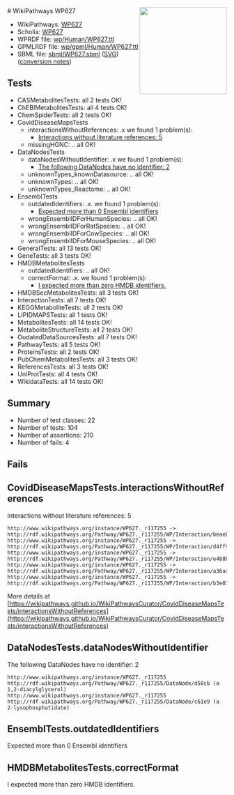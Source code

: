 <img style="float: right; width: 200px" src="../logo.png" />
# WikiPathways WP627

* WikiPathways: [WP627](https://identifiers.org/wikipathways:WP627)
* Scholia: [WP627](https://scholia.toolforge.org/wikipathways/WP627)
* WPRDF file: [wp/Human/WP627.ttl](../wp/Human/WP627.ttl)
* GPMLRDF file: [wp/gpml/Human/WP627.ttl](../wp/gpml/Human/WP627.ttl)
* SBML file: [sbml/WP627.sbml](../sbml/WP627.sbml) ([SVG](../sbml/WP627.svg)) ([conversion notes](../sbml/WP627.txt))

## Tests
* CASMetabolitesTests: all 2 tests OK!
* ChEBIMetabolitesTests: all 4 tests OK!
* ChemSpiderTests: all 2 tests OK!
* CovidDiseaseMapsTests
    * interactionsWithoutReferences: .x we found 1 problem(s):
        * [Interactions without literature references: 5](#2e295933)
    * missingHGNC: .. all OK!
* DataNodesTests
    * dataNodesWithoutIdentifier: .x we found 1 problem(s):
        * [The following DataNodes have no identifier: 2](#d2d32fa1)
    * unknownTypes_knownDatasource: .. all OK!
    * unknownTypes: .. all OK!
    * unknownTypes_Reactome: .. all OK!
* EnsemblTests
    * outdatedIdentifiers: .x. we found 1 problem(s):
        * [Expected more than 0 Ensembl identifiers](#f44398b7)
    * wrongEnsemblIDForHumanSpecies: .. all OK!
    * wrongEnsemblIDForRatSpecies: .. all OK!
    * wrongEnsemblIDForCowSpecies: .. all OK!
    * wrongEnsemblIDForMouseSpecies: .. all OK!
* GeneralTests: all 13 tests OK!
* GeneTests: all 3 tests OK!
* HMDBMetabolitesTests
    * outdatedIdentifiers: .. all OK!
    * correctFormat: .x. we found 1 problem(s):
        * [I expected more than zero HMDB identifiers.](#ad154c1e)
* HMDBSecMetabolitesTests: all 3 tests OK!
* InteractionTests: all 7 tests OK!
* KEGGMetaboliteTests: all 2 tests OK!
* LIPIDMAPSTests: all 1 tests OK!
* MetabolitesTests: all 14 tests OK!
* MetaboliteStructureTests: all 2 tests OK!
* OudatedDataSourcesTests: all 7 tests OK!
* PathwayTests: all 5 tests OK!
* ProteinsTests: all 2 tests OK!
* PubChemMetabolitesTests: all 3 tests OK!
* ReferencesTests: all 3 tests OK!
* UniProtTests: all 4 tests OK!
* WikidataTests: all 14 tests OK!


## Summary

* Number of test classes: 22
* Number of tests: 104
* Number of assertions: 210
* Number of fails: 4

## Fails

<a name="2e295933" />

## CovidDiseaseMapsTests.interactionsWithoutReferences

Interactions without literature references: 5
```
http://www.wikipathways.org/instance/WP627._r117255 -> http://rdf.wikipathways.org/Pathway/WP627._r117255/WP/Interaction/beaeb
http://www.wikipathways.org/instance/WP627._r117255 -> http://rdf.wikipathways.org/Pathway/WP627._r117255/WP/Interaction/d4ff9
http://www.wikipathways.org/instance/WP627._r117255 -> http://rdf.wikipathways.org/Pathway/WP627._r117255/WP/Interaction/e488b
http://www.wikipathways.org/instance/WP627._r117255 -> http://rdf.wikipathways.org/Pathway/WP627._r117255/WP/Interaction/a36aa
http://www.wikipathways.org/instance/WP627._r117255 -> http://rdf.wikipathways.org/Pathway/WP627._r117255/WP/Interaction/b3e07
```

More details at [https://wikipathways.github.io/WikiPathwaysCurator/CovidDiseaseMapsTests/interactionsWithoutReferences](https://wikipathways.github.io/WikiPathwaysCurator/CovidDiseaseMapsTests/interactionsWithoutReferences)

<a name="d2d32fa1" />

## DataNodesTests.dataNodesWithoutIdentifier

The following DataNodes have no identifier: 2
```
http://www.wikipathways.org/instance/WP627._r117255 http://rdf.wikipathways.org/Pathway/WP627._r117255/DataNode/d58cb (a 1,2-diacylglycerol)
http://www.wikipathways.org/instance/WP627._r117255 http://rdf.wikipathways.org/Pathway/WP627._r117255/DataNode/c61e9 (a 2-lysophosphatidate)
```

<a name="f44398b7" />

## EnsemblTests.outdatedIdentifiers

Expected more than 0 Ensembl identifiers
<a name="ad154c1e" />

## HMDBMetabolitesTests.correctFormat

I expected more than zero HMDB identifiers.
